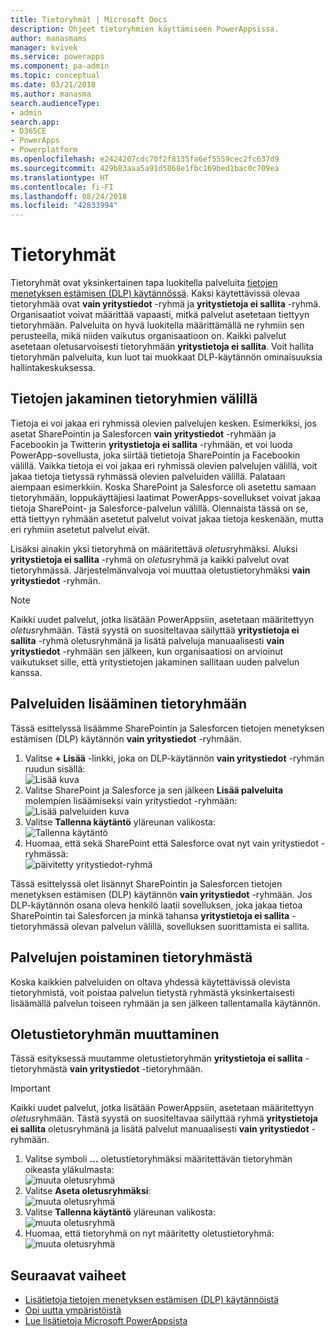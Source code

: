 ```yaml
---
title: Tietoryhmät | Microsoft Docs
description: Ohjeet tietoryhmien käyttämiseen PowerAppsissa.
author: manasmams
manager: kvivek
ms.service: powerapps
ms.component: pa-admin
ms.topic: conceptual
ms.date: 03/21/2018
ms.author: manasma
search.audienceType:
- admin
search.app:
- D365CE
- PowerApps
- Powerplatform
ms.openlocfilehash: e2424207cdc70f2f8135fa6ef5559cec2fc637d9
ms.sourcegitcommit: 429b83aaa5a91d5868e1fbc169bed1bac0c709ea
ms.translationtype: HT
ms.contentlocale: fi-FI
ms.lasthandoff: 08/24/2018
ms.locfileid: "42833994"
---
```

# <a name="data-groups"></a>Tietoryhmät
Tietoryhmät ovat yksinkertainen tapa luokitella palveluita [tietojen menetyksen estämisen (DLP) käytännössä](prevent-data-loss.md). Kaksi käytettävissä olevaa tietoryhmää ovat **vain yritystiedot** -ryhmä ja **yritystietoja ei sallita** -ryhmä. Organisaatiot voivat määrittää vapaasti, mitkä palvelut asetetaan tiettyyn tietoryhmään. Palveluita on hyvä luokitella määrittämällä ne ryhmiin sen perusteella, mikä niiden vaikutus organisaatioon on. Kaikki palvelut asetetaan oletusarvoisesti tietoryhmään **yritystietoja ei sallita**. Voit hallita tietoryhmän palveluita, kun luot tai muokkaat DLP-käytännön ominaisuuksia hallintakeskuksessa.

## <a name="how-data-is-shared-between-data-groups"></a>Tietojen jakaminen tietoryhmien välillä
Tietoja ei voi jakaa eri ryhmissä olevien palvelujen kesken. Esimerkiksi, jos asetat SharePointin ja Salesforcen **vain yritystiedot** -ryhmään ja Facebookin ja Twitterin **yritystietoja ei sallita** -ryhmään, et voi luoda PowerApp-sovellusta, joka siirtää tietietoja SharePointin ja Facebookin välillä. Vaikka tietoja ei voi jakaa eri ryhmissä olevien palvelujen välillä, voit jakaa tietoja tietyssä ryhmässä olevien palveluiden välillä. Palataan aiempaan esimerkkiin. Koska SharePoint ja Salesforce oli asetettu samaan tietoryhmään, loppukäyttäjiesi laatimat PowerApps-sovellukset voivat jakaa tietoja SharePoint- ja Salesforce-palvelun välillä. Olennaista tässä on se, että tiettyyn ryhmään asetetut palvelut voivat jakaa tietoja keskenään, mutta eri ryhmiin asetetut palvelut eivät.

Lisäksi ainakin yksi tietoryhmä on määritettävä *oletus*ryhmäksi. Aluksi **yritystietoja ei sallita** -ryhmä on *oletus*ryhmä ja kaikki palvelut ovat tietoryhmässä. Järjestelmänvalvoja voi muuttaa oletustietoryhmäksi **vain yritystiedot** -ryhmän. 

> [!NOTE]
> Kaikki uudet palvelut, jotka lisätään PowerAppsiin, asetetaan määritettyyn *oletus*ryhmään. Tästä syystä on suositeltavaa säilyttää **yritystietoja ei sallita** -ryhmä oletusryhmänä ja lisätä palveluja manuaalisesti **vain yritystiedot** -ryhmään sen jälkeen, kun organisaatiosi on arvioinut vaikutukset sille, että yritystietojen jakaminen sallitaan uuden palvelun kanssa.

## <a name="add-services-to-a-data-group"></a>Palveluiden lisääminen tietoryhmään
Tässä esittelyssä lisäämme SharePointin ja Salesforcen tietojen menetyksen estämisen (DLP) käytännön **vain yritystiedot** -ryhmään.

1. Valitse **+ Lisää** -linkki, joka on DLP-käytännön **vain yritystiedot** -ryhmän ruudun sisällä:    
   ![Lisää kuva](./media/introduction-to-data-groups/add-to-data-group-1.png)  
2. Valitse SharePoint ja Salesforce ja sen jälkeen **Lisää palveluita** molempien lisäämiseksi vain yritystiedot -ryhmään:    
   ![Lisää palveluiden kuva](./media/introduction-to-data-groups/add-to-data-group-2.png)  
3. Valitse **Tallenna käytäntö** yläreunan valikosta:  
   ![Tallenna käytäntö](./media/introduction-to-data-groups/add-to-data-group-4.png)
4. Huomaa, että sekä SharePoint että Salesforce ovat nyt vain yritystiedot -ryhmässä:  
   ![päivitetty yritystiedot-ryhmä](./media/introduction-to-data-groups/add-to-data-group-3.png)   

Tässä esittelyssä olet lisännyt SharePointin ja Salesforcen tietojen menetyksen estämisen (DLP) käytännön **vain yritystiedot** -ryhmään. Jos DLP-käytännön osana oleva henkilö laatii sovelluksen, joka jakaa tietoa SharePointin tai Salesforcen ja minkä tahansa **yritystietoja ei sallita** -tietoryhmässä olevan palvelun välillä, sovelluksen suorittamista ei sallita.

## <a name="remove-services-from-a-data-group"></a>Palvelujen poistaminen tietoryhmästä
Koska kaikkien palveluiden on oltava yhdessä käytettävissä olevista tietoryhmistä, voit poistaa palvelun tietystä ryhmästä yksinkertaisesti lisäämällä palvelun toiseen ryhmään ja sen jälkeen tallentamalla käytännön.  

## <a name="change-the-default-data-group"></a>Oletustietoryhmän muuttaminen
Tässä esityksessä muutamme oletustietoryhmän **yritystietoja ei sallita** -tietoryhmästä **vain yritystiedot** -tietoryhmään.  

> [!IMPORTANT]
> Kaikki uudet palvelut, jotka lisätään PowerAppsiin, asetetaan määritettyyn *oletus*ryhmään. Tästä syystä on suositeltavaa säilyttää ryhmä **yritystietoja ei sallita** oletusryhmänä ja lisätä palvelut manuaalisesti **vain yritystiedot** -ryhmään.

1. Valitse symboli **...** oletustietoryhmäksi määritettävän tietoryhmän oikeasta yläkulmasta:    
   ![muuta oletusryhmä](./media/introduction-to-data-groups/default-data-group-0.png)  
2. Valitse **Aseta oletusryhmäksi**:  
   ![muuta oletusryhmä](./media/introduction-to-data-groups/default-data-group-1.png)   
3. Valitse **Tallenna käytäntö** yläreunan valikosta:  
   ![muuta oletusryhmä](./media/introduction-to-data-groups/add-to-data-group-4.png)
4. Huomaa, että tietoryhmä on nyt määritetty oletustietoryhmä:  
   ![muuta oletusryhmä](./media/introduction-to-data-groups/default-data-group-2.png)   

## <a name="next-steps"></a>Seuraavat vaiheet
* [Lisätietoja tietojen menetyksen estämisen (DLP) käytännöistä](prevent-data-loss.md)
* [Opi uutta ympäristöistä](environments-overview.md)
* [Lue lisätietoja Microsoft PowerAppsista](../maker/canvas-apps/getting-started.md)
